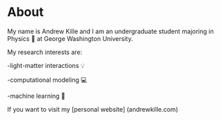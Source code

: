 # About
My name is Andrew Kille and I am an undergraduate student majoring in Physics :stars: at George Washington University. 

My research interests are:

-light-matter interactions :bulb: 

-computational modeling :computer:

-machine learning :brain:

If you want to visit my [personal website] (andrewkille.com)
<!---
killeandrew/killeandrew is a ✨ special ✨ repository because its `README.md` (this file) appears on your GitHub profile.
You can click the Preview link to take a look at your changes.
--->
